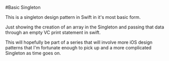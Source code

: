 #Basic Singleton

This is a singleton design pattern in Swift in it's most basic form. 

Just showing the creation of an array in the Singleton and passing that data through an empty VC print statement in swift.

This will hopefully be part of a series that will involve more iOS design patterns that I'm fortunate enough to pick up and a more complicated Singleton as time goes on.